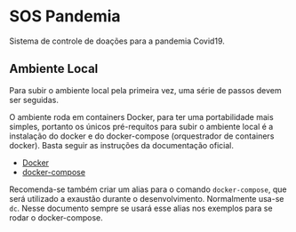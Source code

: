 # SOS Pandemia

Sistema de controle de doações para a pandemia Covid19.

## Ambiente Local

Para subir o ambiente local pela primeira vez, uma série de passos devem ser seguidas.

O ambiente roda em containers Docker, para ter uma portabilidade mais simples, portanto os únicos pré-requitos para
 subir o ambiente local é a instalação do docker e do docker-compose (orquestrador de containers docker). Basta
  seguir as instruções da documentação oficial.
 
- [Docker](https://docs.docker.com/install/)
- [docker-compose](https://docs.docker.com/compose/install/)

Recomenda-se também criar um alias para o comando `docker-compose`, que será utilizado a exaustão durante o
 desenvolvimento. Normalmente usa-se `dc`. Nesse documento sempre se usará esse alias nos exemplos para se rodar o
  docker-compose.


 

